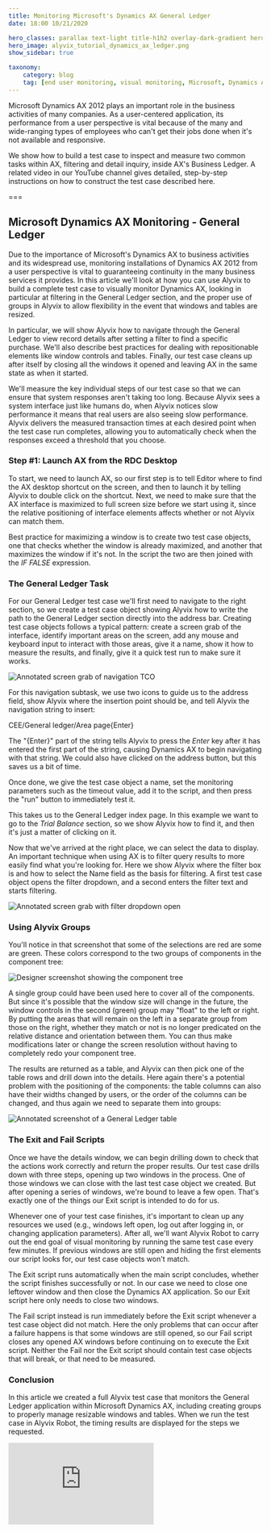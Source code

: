 ```yaml
---
title: Monitoring Microsoft's Dynamics AX General Ledger
date: 18:00 10/21/2020

hero_classes: parallax text-light title-h1h2 overlay-dark-gradient hero-large
hero_image: alyvix_tutorial_dynamics_ax_ledger.png
show_sidebar: true

taxonomy:
    category: blog
    tag: [end user monitoring, visual monitoring, Microsoft, Dynamics AX, General Ledger, groups]
---
```


Microsoft Dynamics AX 2012 plays an important role in the business activities of many companies.  As a user-centered application, its performance from a user perspective is vital because of the many and wide-ranging types of employees who can't get their jobs done when it's not available and responsive.

We show how to build a test case to inspect and measure two common tasks within AX, filtering and detail inquiry, inside AX's Business Ledger.  A related video in our YouTube channel gives detailed, step-by-step instructions on how to construct the test case described here.


===


## Microsoft Dynamics AX Monitoring - General Ledger

Due to the importance of Microsoft's Dynamics AX to business activities and its widespread use, monitoring installations of Dynamics AX 2012 from a user perspective is vital to guaranteeing continuity in the many business services it provides. In this article we'll look at how you can use Alyvix to build a complete test case to visually monitor Dynamics AX, looking in particular at filtering in the General Ledger section, and the proper use of groups in Alyvix to allow flexibility in the event that windows and tables are resized.

In particular, we will show Alyvix how to navigate through the General Ledger to view record details after setting a filter to find a specific purchase. We'll also describe best practices for dealing with repositionable elements like window controls and tables. Finally, our test case cleans up after itself by closing all the windows it opened and leaving AX in the same state as when it started.

We'll measure the key individual steps of our test case so that we can ensure that system responses aren't taking too long. Because Alyvix sees a system interface just like humans do, when Alyvix notices slow performance it means that real users are also seeing slow performance. Alyvix delivers the measured transaction times at each desired point when the test case run completes, allowing you to automatically check when the responses exceed a threshold that you choose.


### Step #1: Launch AX from the RDC Desktop

To start, we need to launch AX, so our first step is to tell Editor where to find the AX desktop shortcut on the screen, and then to launch it by telling Alyvix to double click on the shortcut. Next, we need to make sure that the AX interface is maximized to full screen size before we start using it, since the relative positioning of interface elements affects whether or not Alyvix can match them.

Best practice for maximizing a window is to create two test case objects, one that checks whether the window is already maximized, and another that maximizes the window if it's not. In the script the two are then joined with the *IF FALSE* expression.


### The General Ledger Task

For our General Ledger test case we'll first need to navigate to the right section, so we create a test case object showing Alyvix how to write the path to the General Ledger section directly into the address bar. Creating test case objects follows a typical pattern: create a screen grab of the interface, identify important areas on the screen, add any mouse and keyboard input to interact with those areas, give it a name, show it how to measure the results, and finally, give it a quick test run to make sure it works.

![Annotated screen grab of navigation TCO](alyvix_tutorial_dynamics_ax_ledger_01.png)

For this navigation subtask, we use two icons to guide us to the address field, show Alyvix where the insertion point should be, and tell Alyvix the navigation string to insert:

  CEE/General ledger/Area page{Enter}

The "{Enter}" part of the string tells Alyvix to press the *Enter* key after it has entered the first part of the string, causing Dynamics AX to begin navigating with that string. We could also have clicked on the address button, but this saves us a bit of time.

Once done, we give the test case object a name, set the monitoring parameters such as the timeout value, add it to the script, and then press the "run" button to immediately test it.

This takes us to the General Ledger index page. In this example we want to go to the *Trial Balance* section, so we show Alyvix how to find it, and then it's just a matter of clicking on it.

Now that we've arrived at the right place, we can select the data to display. An important technique when using AX is to filter query results to more easily find what you're looking for. Here we show Alyvix where the filter box is and how to select the Name field as the basis for filtering. A first test case object opens the filter dropdown, and a second enters the filter text and starts filtering.

![Annotated screen grab with filter dropdown open](alyvix_tutorial_dynamics_ax_ledger_02.png)


### Using Alyvix Groups

You'll notice in that screenshot that some of the selections are red are some are green. These colors correspond to the two groups of components in the component tree:

![Designer screenshot showing the component tree](alyvix_tutorial_dynamics_ax_ledger_03.png)

A single group could have been used here to cover all of the components. But since it's possible that the window size will change in the future, the window controls in the second (green) group may "float" to the left or right. By putting the areas that will remain on the left in a separate group from those on the right, whether they match or not is no longer predicated on the relative distance and orientation between them. You can thus make modifications later or change the screen resolution without having to completely redo your component tree.

The results are returned as a table, and Alyvix can then pick one of the table rows and drill down into the details. Here again there's a potential problem with the positioning of the components: the table columns can also have their widths changed by users, or the order of the columns can be changed, and thus again we need to separate them into groups:

![Annotated screenshot of a General Ledger table](alyvix_tutorial_dynamics_ax_ledger_04.png)


### The Exit and Fail Scripts

Once we have the details window, we can begin drilling down to check that the actions work correctly and return the proper results. Our test case drills down with three steps, opening up two windows in the process. One of those windows we can close with the last test case object we created. But after opening a series of windows, we're bound to leave a few open. That's exactly one of the things our Exit script is intended to do for us.

Whenever one of your test case finishes, it's important to clean up any resources we used (e.g., windows left open, log out after logging in, or changing application parameters). After all, we'll want Alyvix Robot to carry out the end goal of visual monitoring by running the same test case every few minutes. If previous windows are still open and hiding the first elements our script looks for, our test case objects won't match.

The Exit script runs automatically when the main script concludes, whether the script finishes successfully or not. In our case we need to close one leftover window and then close the Dynamics AX application. So our Exit script here only needs to close two windows.

The Fail script instead is run immediately before the Exit script whenever a test case object did not match. Here the only problems that can occur after a failure happens is that some windows are still opened, so our Fail script closes any opened AX windows before continuing on to execute the Exit script. Neither the Fail nor the Exit script should contain test case objects that will break, or that need to be measured.


### Conclusion

In this article we created a full Alyvix test case that monitors the General Ledger application within Microsoft Dynamics AX, including creating groups to properly manage resizable windows and tables. When we run the test case in Alyvix Robot, the timing results are displayed for the steps we requested.

<iframe width="288" height="162" src="https://www.youtube.com/embed/cW87feKJbAU?color=white&rel=0" frameborder="0" allow="accelerometer; autoplay; encrypted-media; gyroscope; picture-in-picture" allowfullscreen></iframe>
